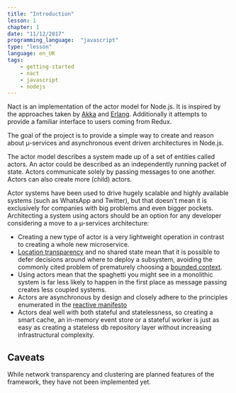 ```yaml
---
title: "Introduction"
lesson: 1
chapter: 1
date: "11/12/2017"
programming_language:  "javascript"
type: "lesson"
language: en_UK
tags:
    - getting-started
    - nact
    - javascript
    - nodejs
---
```

Nact is an implementation of the actor model for Node.js. It is inspired by the approaches taken by [Akka](getakka.net) and [Erlang](https://erlang.com). Additionally it attempts to provide a familiar interface to users coming from Redux. 

The goal of the project is to provide a simple way to create and reason about µ-services and asynchronous event driven architectures in Node.js.

The actor model describes a system made up of a set of entities called actors. An actor could be described as an independently running packet of state. Actors communicate solely by passing messages to one another.  Actors can also create more (child) actors.

Actor systems have been used to drive hugely scalable and highly available systems (such as WhatsApp and Twitter), but that doesn't mean it is exclusively for companies with big problems and even bigger pockets. Architecting a system using actors should be an option for any developer considering a move to a µ-services architecture:

  * Creating a new type of actor is a very lightweight operation in contrast to creating a whole new microservice.
  * [Location transparency](https://doc.akka.io/docs/akka/2.5.4/java/general/remoting.html) and no shared state mean that it is possible to defer decisions around where to deploy a subsystem, avoiding the commonly cited problem of prematurely choosing a [bounded context](https://vimeo.com/74589816).
  * Using actors mean that the spaghetti you might see in a monolithic system is far less likely to happen in the first place as message passing creates less coupled systems. 
  * Actors are asynchronous by design and closely adhere to the principles enumerated in the [reactive manifesto](https://www.reactivemanifesto.org/)
  * Actors deal well with both stateful and statelessness, so creating a smart cache, an in-memory event store or a stateful worker is just as easy as creating a stateless db repository layer without increasing infrastructural complexity.
  
## Caveats

While network transparency and clustering are planned features of the framework, they have not been implemented yet.
